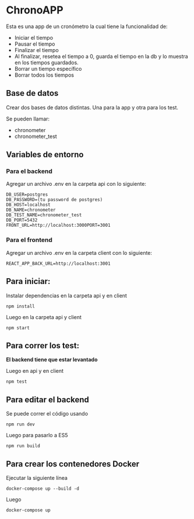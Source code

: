 # ChronoAPP

Esta es una app de un cronómetro la cual tiene la funcionalidad de: 
* Iniciar el tiempo
* Pausar el tiempo
* Finalizar el tiempo
* Al finalizar, resetea el tiempo a 0, guarda el tiempo en la db y lo muestra en los tiempos guardados.
* Borrar un tiempo específico
* Borrar todos los tiempos

## Base de datos
Crear dos bases de datos distintas. Una para la app y otra para los test.

Se pueden llamar:
* chronometer
* chronometer_test

## Variables de entorno

### Para el backend
Agregar un archivo .env en la carpeta api con lo siguiente:
```
DB_USER=postgres
DB_PASSWORD=(tu password de postgres)
DB_HOST=localhost
DB_NAME=chronometer
DB_TEST_NAME=chronometer_test
DB_PORT=5432
FRONT_URL=http://localhost:3000PORT=3001
```

### Para el frontend
Agregar un archivo .env en la carpeta client con lo siguiente:
```
REACT_APP_BACK_URL=http://localhost:3001
```

## Para iniciar:

Instalar dependencias en la carpeta api y en client
```
npm install
```
Luego en la carpeta api y client
```
npm start
```
## Para correr los test: 
**El backend tiene que estar levantado**

Luego en api y en client
```
npm test
```

## Para editar el backend
Se puede correr el código usando
```
npm run dev
```
Luego para pasarlo a ES5
```
npm run build
```
## Para crear los contenedores Docker
Ejecutar la siguiente línea
```
docker-compose up --build -d
```
Luego
```
docker-compose up
```
